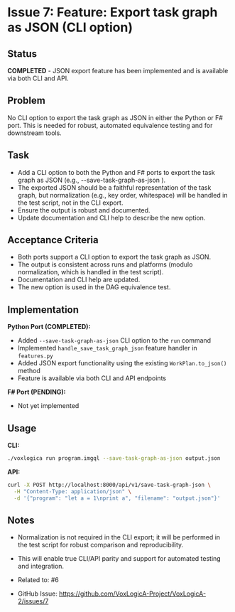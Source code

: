 # Issue 7: Feature: Export task graph as JSON (CLI option)

## Status

**COMPLETED** - JSON export feature has been implemented and is available via both CLI and API.

## Problem

No CLI option to export the task graph as JSON in either the Python or F# port. This is needed for robust, automated equivalence testing and for downstream tools.

## Task

- Add a CLI option to both the Python and F# ports to export the task graph as JSON (e.g., --save-task-graph-as-json <file>).
- The exported JSON should be a faithful representation of the task graph, but normalization (e.g., key order, whitespace) will be handled in the test script, not in the CLI export.
- Ensure the output is robust and documented.
- Update documentation and CLI help to describe the new option.

## Acceptance Criteria

- Both ports support a CLI option to export the task graph as JSON.
- The output is consistent across runs and platforms (modulo normalization, which is handled in the test script).
- Documentation and CLI help are updated.
- The new option is used in the DAG equivalence test.

## Implementation

**Python Port (COMPLETED):**

- Added `--save-task-graph-as-json` CLI option to the `run` command
- Implemented `handle_save_task_graph_json` feature handler in `features.py`
- Added JSON export functionality using the existing `WorkPlan.to_json()` method
- Feature is available via both CLI and API endpoints

**F# Port (PENDING):**

- Not yet implemented

## Usage

**CLI:**

```bash
./voxlogica run program.imgql --save-task-graph-as-json output.json
```

**API:**

```bash
curl -X POST http://localhost:8000/api/v1/save-task-graph-json \
  -H "Content-Type: application/json" \
  -d '{"program": "let a = 1\nprint a", "filename": "output.json"}'
```

## Notes

- Normalization is not required in the CLI export; it will be performed in the test script for robust comparison and reproducibility.
- This will enable true CLI/API parity and support for automated testing and integration.

- Related to: #6
- GitHub Issue: https://github.com/VoxLogicA-Project/VoxLogicA-2/issues/7
